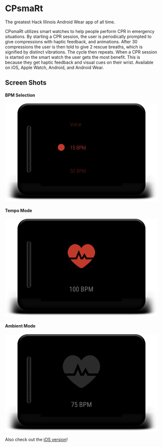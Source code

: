 # CPsmaRt
The greatest Hack Illinois Android Wear app of all time.

CPsmaRt utilizes smart watches to help people perform CPR in emergency situations. By starting a CPR session, the user is periodically prompted to give compressions with haptic feedback, and animations. After 30 compressions the user is then told to give 2 rescue breaths, which is signified by distinct vibrations. The cycle then repeats. When a CPR session is started on the smart watch the user gets the most benefit. This is because they get haptic feedback and visual cues on their wrist. Available on iOS, Apple Watch, Android, and Android Wear.

## Screen Shots

#### BPM Selection
![BPM Selection](https://github.com/ryanrampage1/CPsmaRt/blob/master/ScreenShots/bpm_selection.png)

#### Tempo Mode
![Tempo Mode](https://github.com/ryanrampage1/CPsmaRt/blob/master/ScreenShots/mainscreen.png)

#### Ambient Mode
![Ambient Mode](https://github.com/ryanrampage1/CPsmaRt/blob/master/ScreenShots/ambient.png)

Also check out the [iOS version](https://github.com/SchoonSauce/CPsmaRt)!
